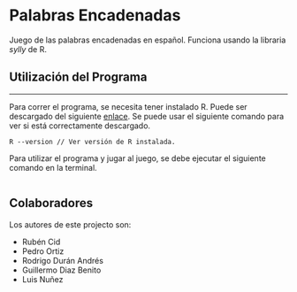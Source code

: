 # Palabras Encadenadas

Juego de las palabras encadenadas en español. Funciona usando la libraria *sylly*
de R.

## Utilización del Programa
---
Para correr el programa, se necesita tener instalado R. Puede ser descargado del siguiente [enlace](https://cran.r-project.org/).
Se puede usar el siguiente comando para ver si está correctamente descargado.

```
R --version // Ver versión de R instalada.
```

Para utilizar el programa y jugar al juego, se debe ejecutar el siguiente comando en la terminal.

``` 

```
## Colaboradores
Los autores de este projecto son:
- Rubén Cid
- Pedro Ortiz
- Rodrigo Durán Andrés
- Guillermo Diaz Benito
- Luis Nuñez
